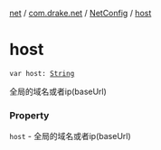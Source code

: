 [net](../../index.md) / [com.drake.net](../index.md) / [NetConfig](index.md) / [host](./host.md)

# host

`var host: `[`String`](https://kotlinlang.org/api/latest/jvm/stdlib/kotlin/-string/index.html)

全局的域名或者ip(baseUrl)

### Property

`host` - 全局的域名或者ip(baseUrl)